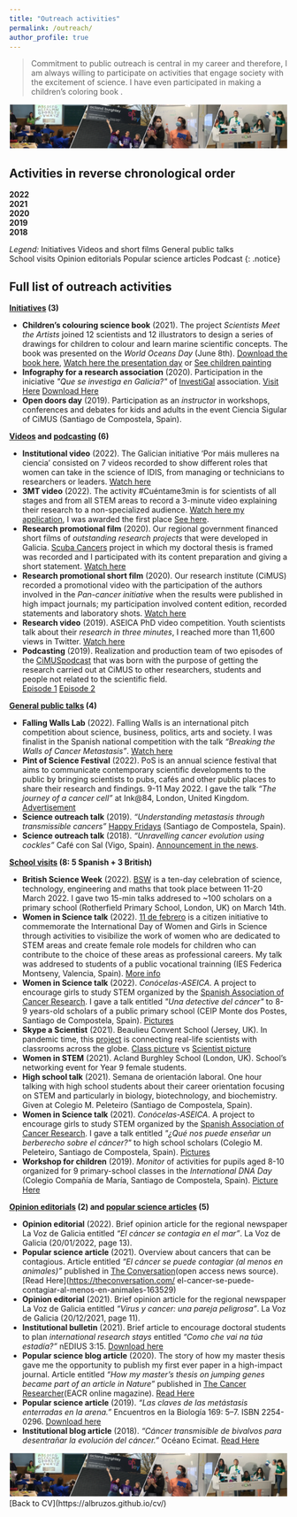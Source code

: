 ```yaml
---
title: "Outreach activities"
permalink: /outreach/
author_profile: true
---
```


> Commitment to public outreach is central in my career and therefore, I am always willing to participate on activities that engage society with the excitement of science. I have even participated in making a children’s coloring book <i class="fa fa-paint-brush" aria-hidden="true"></i> .

<img src='/images/Tira_FotosOutreach_AliciaLBruzos.png'>  

## Activities in reverse chronological order 
**2022** <i class="fa fa-university" aria-hidden="true"></i> <i class="fa fa-comment" aria-hidden="true"></i> <i class="fa fa-play-circle" aria-hidden="true"></i> <i class="fa fa-university" aria-hidden="true"></i> <i class="fa fa-users" aria-hidden="true"></i> <i class="fa fa-university" aria-hidden="true"></i><i class="fa fa-play-circle" aria-hidden="true"></i> <i class="fa fa-users" aria-hidden="true"></i>  
**2021** <i class="fa fa-book" aria-hidden="true"></i> <i class="fa fa-university" aria-hidden="true"></i> <i class="fa fa-university" aria-hidden="true"></i> <i class="fa fa-paint-brush" aria-hidden="true"></i> <i class="fa fa-book" aria-hidden="true"></i> <i class="fa fa-university" aria-hidden="true"></i> <i class="fa fa-comment" aria-hidden="true"></i> <i class="fa fa-university" aria-hidden="true"></i>  
**2020** <i class="fa fa-book" aria-hidden="true"></i> <i class="fa fa-play-circle" aria-hidden="true"></i> <i class="fa fa-book" aria-hidden="true"></i> <i class="fa fa-paint-brush" aria-hidden="true"></i> <i class="fa fa-play-circle" aria-hidden="true"></i>  
**2019** <i class="fa fa-university" aria-hidden="true"></i> <i class="fa fa-users" aria-hidden="true"></i> <i class="fa fa-podcast" aria-hidden="true"></i> <i class="fa fa-play-circle" aria-hidden="true"></i> <i class="fa fa-paint-brush" aria-hidden="true"></i> <i class="fa fa-book" aria-hidden="true"></i>  
**2018** <i class="fa fa-users" aria-hidden="true"></i> <i class="fa fa-book" aria-hidden="true"></i>   

*Legend:*
<i class="fa fa-paint-brush" aria-hidden="true"></i> Initiatives 
<i class="fa fa-play-circle" aria-hidden="true"></i> Videos and short films
<i class="fa fa-users" aria-hidden="true"></i> General public talks<br> 
<i class="fa fa-university" aria-hidden="true"></i> School visits 
<i class="fa fa-comment" aria-hidden="true"></i> Opinion editorials 
<i class="fa fa-book" aria-hidden="true"></i> Popular science articles 
<i class="fa fa-podcast" aria-hidden="true"></i>Podcast 
{: .notice}

## Full list of outreach activities 

<i class="fa fa-paint-brush" aria-hidden="true"></i> **<u>Initiatives</u> (3)** 
* **Children’s colouring science book** (2021). The project *Scientists Meet the Artists* joined 12 scientists and 12 illustrators to design a series of drawings for children to colour and learn marine scientific concepts. The book was presented on the *World Oceans Day* (June 8th). [Download the book here](https://albruzos.github.io/files/outreach_2021-ScientistsMeetArtists.pdf), [Watch here the presentation day](https://tv.uvigo.es/video/60e852f1fe8ebc541a176b22) or [See children painting](https://twitter.com/campusdomar/status/1408319520893247488)
* **Infography for a research association** (2020). Participation in the iniciative _"Que se investiga en Galicia?"_ of [InvestiGal](https://investi.gal/) association. [Visit Here](https://investi.gal/divulgacion/#infografias) [Download Here](https://drive.google.com/uc?export=download&id=1NsMMFnN4FlGWwWOEYlnmfxvamcodAJmc)
* **Open doors day** (2019). Participation as an *instructor* in workshops, conferences and debates for kids and adults in the event Ciencia Sigular of CiMUS (Santiago de Compostela, Spain).

<i class="fa fa-play-circle" aria-hidden="true"></i> **<u>Videos</u> and <i class="fa fa-podcast" aria-hidden="true"></i> <u>podcasting</u> (6)**
* **Institutional video** (2022). The Galician initiative ‘Por máis mulleres na ciencia’ consisted on 7 videos recorded to show different roles that women can take in the science of IDIS, from managing or technicians to researchers or leaders. [Watch here](https://youtu.be/npxiCJKXCGo)
* **3MT video** (2022). The activity #Cuéntame3min is for scientists of all stages and from all STEM areas to record a 3-minute video explaining their research to a non-specialized audience. [Watch here my application](https://www.youtube.com/watch?v=2TYl6BZ-_SA), I was awarded the first place [See here](https://albruzos.github.io/awardsgrants/awards/).  
* **Research promotional film** (2020). Our regional government financed short films of *outstanding research projects* that were developed in Galicia. [Scuba Cancers](http://www.scubacancers.org/) project in which my doctoral thesis is framed was recorded and I participated with its content preparation and giving a short statement. [Watch here](https://www.youtube.com/watch?v=Ig3-LggH9Rs)
* **Research promotional short film** (2020). Our research institute (CiMUS) recorded a promotional video with the participation of the authors involved in the *Pan-cancer initiative* when the results were published in high impact journals; my participation involved content edition, recorded statements and laboratory shots. [Watch here](https://www.youtube.com/watch?v=1fm9kL94xn0)
* **Research video** (2019). ASEICA PhD video competition. Youth scientists talk about their *research in three minutes*, I reached more than 11,600 views in Twitter. [Watch here](www.twitter.com/BruzosAliciaL/status/1196606566365089792)
* **Podcasting** (2019). Realization and production team of two episodes of the [CiMUSpodcast](https://www.ivoox.com/podcast-cimus-podcast_sq_f1817120_1.html) that was born with the purpose of getting the research carried out at CiMUS to other researchers, students and people not related to the scientific field.  
[Episode 1](https://www.ivoox.com/capitulo-1-autismo-audios-mp3_rf_45092632_1.html) [Episode 2](https://www.ivoox.com/capitulo-2-cancer-audios-mp3_rf_47395915_1.html)   


<i class="fa fa-users" aria-hidden="true"></i> **<u>General public talks</u> (4)**  
* **Falling Walls Lab** (2022). Falling Walls is an international pitch competition about science, business, politics, arts and society. I was finalist in the Spanish national competition with the talk *“Breaking the Walls of Cancer Metastasis”*. [Watch here](https://youtu.be/FkpKAjYiPqE)
* **Pint of Science Festival** (2022). PoS is an annual science festival that aims to communicate contemporary scientific developments to the public by bringing scientists to pubs, cafés and other public places to share their research and findings. 9-11 May 2022. I gave the talk *“The journey of a cancer cell”* at Ink@84, London, United Kingdom. [Advertisement](https://pintofscience.co.uk/event/demystifying-diseases) 
* **Science outreach talk** (2019). *“Understanding metastasis through transmissible cancers”* [Happy Fridays](https://www.usc.es/cimus/es/HappyFridaysMay24) (Santiago de Compostela, Spain).
* **Science outreach talk** (2018). *“Unravelling cancer evolution using cockles”* Café con Sal (Vigo, Spain). [Announcement in the news](http://www.ipacuicultura.com/noticias/ultima_hora/62069/el_ciclo_de_conferencias_de_cafe_con_sal_de_la_ecimat_aborda_como_los_berberechos_pueden_ayudar_a_desentranar_la_evolucion_del_cancer.html).


<i class="fa fa-university" aria-hidden="true"></i> **<u>School visits</u> (8: 5 Spanish + 3 British)**  
* **British Science Week** (2022). [BSW](https://www.britishscienceweek.org/) is a ten-day celebration of science, technology, engineering and maths that took place between 11-20 March 2022. I gave two 15-min talks addresed to ~100 scholars on a primary school (Rotherfield Primary School, London, UK) on March 14th.  
* **Women in Science talk** (2022). [11 de febrero](https://11defebrero.org/) is a citizen initiative to commemorate the International Day of Women and Girls in Science through activities to visibilize the work of women who are dedicated to STEM areas and create female role models for children who can contribute to the choice of these areas as professional careers. My talk was addresed to students of a public vocational trainning (IES Federica Montseny, Valencia, Spain). [More info](https://twitter.com/BruzosAliciaL/status/1491803176248381440)  
* **Women in Science talk** (2022). *Conócelas-ASEICA*. A project to encourage girls to study STEM organized by the [Spanish Association of Cancer Research](https://www.aseica.es). I gave a talk entitled *"Una detective del cáncer"* to 8-9 years-old scholars of a public primary school (CEIP Monte dos Postes, Santiago de Compostela, Spain). [Pictures](https://twitter.com/BruzosAliciaL/status/1491178436244930561) 
* **Skype a Scientist** (2021). Beaulieu Convent School (Jersey, UK). In pandemic time, this [project](https://www.skypeascientist.com/) is connecting real-life scientists with classrooms across the globe. [Class picture](https://twitter.com/BeaulieuBio/status/1471792405150056453) vs [Scientist picture](https://twitter.com/BruzosAliciaL/status/1471848905054863364/photo/1)
* **Women in STEM** (2021). Acland Burghley School (London, UK). School’s networking event for Year 9 female students.
* **High school talk** (2021). Semana de orientación laboral. One hour talking with high school students about their career orientation focusing on STEM and particularly in biology, biotechnology, and biochemistry. Given at Colegio M. Peleteiro (Santiago de Compostela, Spain). 
* **Women in Science talk** (2021). *Conócelas-ASEICA*. A project to encourage girls to study STEM organized by the [Spanish Association of Cancer Research](https://www.aseica.es). I gave a talk entitled *"¿Qué nos puede enseñar un berberecho sobre el cáncer?"* to high school scholars (Colegio M. Peleteiro, Santiago de Compostela, Spain). [Pictures](https://twitter.com/ASEICAnews/status/1369634686918660102) 
* **Workshop for children** (2019). *Monitor* of activities for pupils aged 8-10 organized for 9 primary-school classes in the *International DNA Day* (Colegio Compañía de María, Santiago de Compostela, Spain). [Picture Here](https://twitter.com/BruzosAliciaL/status/1121533459720286209)


<i class="fa fa-comment" aria-hidden="true"></i>**<u>Opinion editorials</u> (2) and <i class="fa fa-book" aria-hidden="true"></i> <u>popular science articles</u> (5)**  
* **Opinion editorial** (2022). Brief opinion article for the regional newspaper La Voz de Galicia entitled *“El cáncer se contagia en el mar”*. La Voz de Galicia (20/01/2022, page 13). 
* **Popular science article** (2021). Overview about cancers that can be contagious. Article entitled *“El cáncer se puede contagiar (al menos en animales)”* published in [The Conversation](https://theconversation.com/es)(open access news source). [Read Here](https://theconversation.com/
el-cancer-se-puede-contagiar-al-menos-en-animales-163529)
* **Opinion editorial** (2021). Brief opinion article for the regional newspaper La Voz de Galicia entitled *“Virus y cancer: una pareja peligrosa”*. La Voz de Galicia (20/12/2021, page 11). 
* **Institutional bulletin** (2021). Brief article to encourage doctoral students to plan *international research stays* entitled *“Como che vai na túa estadía?”* nEDIUS 3:15. [Download here](https://albruzos.github.io/files/outreach_2021-nEDIUS-researchstays.pdf)
* **Popular science blog article** (2020). The story of how my master thesis gave me the opportunity to publish my first ever paper in a high-impact journal. Article entitled *“How my master’s thesis on jumping genes became part of an article in Nature”* published in [The Cancer Researcher](https://www.eacr.org/magazine)(EACR online magazine). [Read Here](https://magazine.eacr.org/how-my-masters-thesis-on-jumping-genes-became-part-of-an-article-in-nature/)
* **Popular science article** (2019). *“Las claves de las metástasis enterradas en la arena.”* Encuentros en la Biología 169: 5–7. ISBN 2254-0296. [Download here](https://albruzos.github.io/files/outreach_2019-EncuentrosEnLaBiologia.pdf)
* **Institutional blog article** (2018). *“Cáncer transmisible de bivalvos para desentrañar la evolución del cáncer.”* Océano Ecimat. [Read Here](https://oceanoecimat.wordpress.com/2018/05/11/cancer-transmisible-de-bivalvos-para-desentranar-la-evolucion-del-cancer/)

<img src='/images/Tira_FotosOutreach_AliciaLBruzos.png'> 
[Back to CV](https://albruzos.github.io/cv/)
